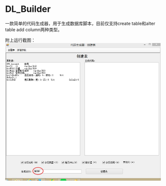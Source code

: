 # DL_Builder
一款简单的代码生成器，用于生成数据库脚本，目前仅支持create table和alter table add column两种类型。

附上运行截图：
![alt text](https://github.com/maiaimei/DL_Builder/blob/master/image/rule.jpg)
